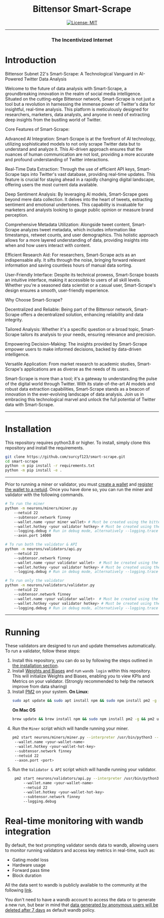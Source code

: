 
<div align="center">

# **Bittensor Smart-Scrape** <!-- omit in toc -->
<!-- [![Discord Chat](https://img.shields.io/discord/308323056592486420.svg)](https://discord.gg/bittensor) -->
[![License: MIT](https://img.shields.io/badge/License-MIT-yellow.svg)](https://opensource.org/licenses/MIT) 

---

### The Incentivized Internet <!-- omit in toc -->

<!-- [Discord](https://discord.gg/bittensor) • [Network](https://taostats.io/) • [Research](https://bittensor.com/whitepaper) -->

</div>


# Introduction

Bittensor Subnet 22's Smart-Scrape: A Technological Vanguard in AI-Powered Twitter Data Analysis

Welcome to the future of data analysis with Smart-Scrape, a groundbreaking innovation in the realm of social media intelligence. Situated on the cutting-edge Bittensor network, Smart-Scrape is not just a tool but a revolution in harnessing the immense power of Twitter's data for insightful, real-time analysis. This platform is meticulously designed for researchers, marketers, data analysts, and anyone in need of extracting deep insights from the bustling world of Twitter.

Core Features of Smart-Scrape:

Advanced AI Integration: Smart-Scrape is at the forefront of AI technology, utilizing sophisticated models to not only scrape Twitter data but to understand and analyze it. This AI-driven approach ensures that the nuances of human communication are not lost, providing a more accurate and profound understanding of Twitter interactions.

Real-Time Data Extraction: Through the use of efficient API keys, Smart-Scrape taps into Twitter's vast database, providing real-time updates. This feature is crucial for staying ahead in a rapidly changing digital landscape, offering users the most current data available.

Deep Sentiment Analysis: By leveraging AI models, Smart-Scrape goes beyond mere data collection. It delves into the heart of tweets, extracting sentiment and emotional undertones. This capability is invaluable for marketers and analysts looking to gauge public opinion or measure brand perception.

Comprehensive Metadata Utilization: Alongside tweet content, Smart-Scrape analyzes tweet metadata, which includes information like timestamps, retweet counts, and user demographics. This holistic approach allows for a more layered understanding of data, providing insights into when and how users interact with content.

Efficient Research Aid: For researchers, Smart-Scrape acts as an indispensable ally. It sifts through the noise, bringing forward relevant information and saving countless hours of manual data sorting.

User-Friendly Interface: Despite its technical prowess, Smart-Scrape boasts an intuitive interface, making it accessible to users of all skill levels. Whether you're a seasoned data scientist or a casual user, Smart-Scrape's design ensures a smooth, user-friendly experience.

Why Choose Smart-Scrape?

Decentralized and Reliable: Being part of the Bittensor network, Smart-Scrape offers a decentralized solution, enhancing reliability and data integrity.

Tailored Analysis: Whether it's a specific question or a broad topic, Smart-Scrape tailors its analysis to your needs, ensuring relevance and precision.

Empowering Decision-Making: The insights provided by Smart-Scrape empower users to make informed decisions, backed by data-driven intelligence.

Versatile Application: From market research to academic studies, Smart-Scrape's applications are as diverse as the needs of its users.

Smart-Scrape is more than a tool; it's a gateway to understanding the pulse of the digital world through Twitter. With its state-of-the-art AI models and robust data extraction capabilities, Smart-Scrape stands as a beacon of innovation in the ever-evolving landscape of data analysis. Join us in embracing this technological marvel and unlock the full potential of Twitter data with Smart-Scrape.

</div>

---

# Installation
This repository requires python3.8 or higher. To install, simply clone this repository and install the requirements.
```bash
git clone https://github.com/surcyf123/smart-scrape.git
cd smart-scrape
python -m pip install -r requirements.txt
python -m pip install -e .
```

</div>

---

Prior to running a miner or validator, you must [create a wallet](https://github.com/opentensor/docs/blob/main/reference/btcli.md) and [register the wallet to a netuid](https://github.com/opentensor/docs/blob/main/subnetworks/registration.md). Once you have done so, you can run the miner and validator with the following commands.
```bash
# To run the miner
python -m neurons/miners/miner.py 
    --netuid 22
    --subtensor.network finney
    --wallet.name <your miner wallet> # Must be created using the bittensor-cli
    --wallet.hotkey <your validator hotkey> # Must be created using the bittensor-cli
    --logging.debug # Run in debug mode, alternatively --logging.trace for trace mode
    --axon.port 14000

# To run both the validator & API
python -m neurons/validators/api.py
    --netuid 22
    --subtensor.network finney
    --wallet.name <your validator wallet>  # Must be created using the bittensor-cli
    --wallet.hotkey <your validator hotkey> # Must be created using the bittensor-cli
    --logging.debug # Run in debug mode, alternatively --logging.trace for trace mode

# To run only the validator
python -m neurons/validators/validator.py
    --netuid 22
    --subtensor.network finney
    --wallet.name <your validator wallet>  # Must be created using the bittensor-cli
    --wallet.hotkey <your validator hotkey> # Must be created using the bittensor-cli
    --logging.debug # Run in debug mode, alternatively --logging.trace for trace mode
```



</div>

---


# Running

These validators are designed to run and update themselves automatically. To run a validator, follow these steps:

1. Install this repository, you can do so by following the steps outlined in [the installation section](#installation).
2. Install [Weights and Biases](https://docs.wandb.ai/quickstart) and run `wandb login` within this repository. This will initialize Weights and Biases, enabling you to view KPIs and Metrics on your validator. (Strongly recommended to help the network improve from data sharing)
3. Install [PM2](https://pm2.io/docs/runtime/guide/installation/) on your system.
   **On Linux**:
   ```bash
   sudo apt update && sudo apt install npm && sudo npm install pm2 -g && pm2 update
   ``` 
   **On Mac OS**
   ```bash
   brew update && brew install npm && sudo npm install pm2 -g && pm2 update
   ```
4. Run the `Miner` script which will handle running your miner.
   ```bash
   pm2 start neurons/miners/miner.py --interpreter /usr/bin/python3 --name miner_1 -- 
    --wallet.name <your-wallet-name> 
    --wallet.hotkey <your-wallet-hot-key> 
    --subtensor.network finney 
    --netuid 22 
    --axon.port <port> 
   ```
5. Run the `Validator & API` script which will handle running your validator.
   ```bash
    pm2 start neurons/validators/api.py --interpreter /usr/bin/python3  --name validator_api -- 
        --wallet.name <your-wallet-name>  
        --netuid 22 
        --wallet.hotkey <your-wallet-hot-key>  
        --subtensor.network finney  
        --logging.debug
   ```

# Real-time monitoring with wandb integration
By default, the text prompting validator sends data to wandb, allowing users to monitor running validators and access key metrics in real-time, such as:
- Gating model loss
- Hardware usage
- Forward pass time
- Block duration

All the data sent to wandb is publicly available to the community at the following [link](https://wandb.ai/smart-scrape/smart-wandb).

You don't need to have a wandb account to access the data or to generate a new run,
but bear in mind that
[data generated by anonymous users will be deleted after 7 days](https://docs.wandb.ai/guides/app/features/anon#:~:text=If%20there's%20no%20account%2C%20we,be%20available%20for%207%20days)
as default wandb policy.
